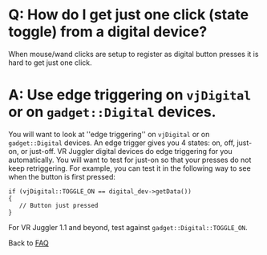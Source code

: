 # Q: How do I get just one click (state toggle) from a digital device? #

When mouse/wand clicks are setup to register as digital button presses it is hard to get just one click.

# A: Use edge triggering on `vjDigital` or on `gadget::Digital` devices. #

You will want to look at ''edge triggering'' on `vjDigital` or on `gadget::Digital` devices. An edge trigger gives you 4 states: on, off, just-on, or just-off. VR Juggler digital devices do edge triggering for you automatically. You will want to test for  just-on  so that your presses do not keep retriggering. For example, you can test it in the following way to see when the button is first pressed:

```
if (vjDigital::TOGGLE_ON == digital_dev->getData())
{
   // Button just pressed
}
```

For VR Juggler 1.1 and beyond, test against `gadget::Digital::TOGGLE_ON`.

Back to [FAQ](LiveFaq.md)